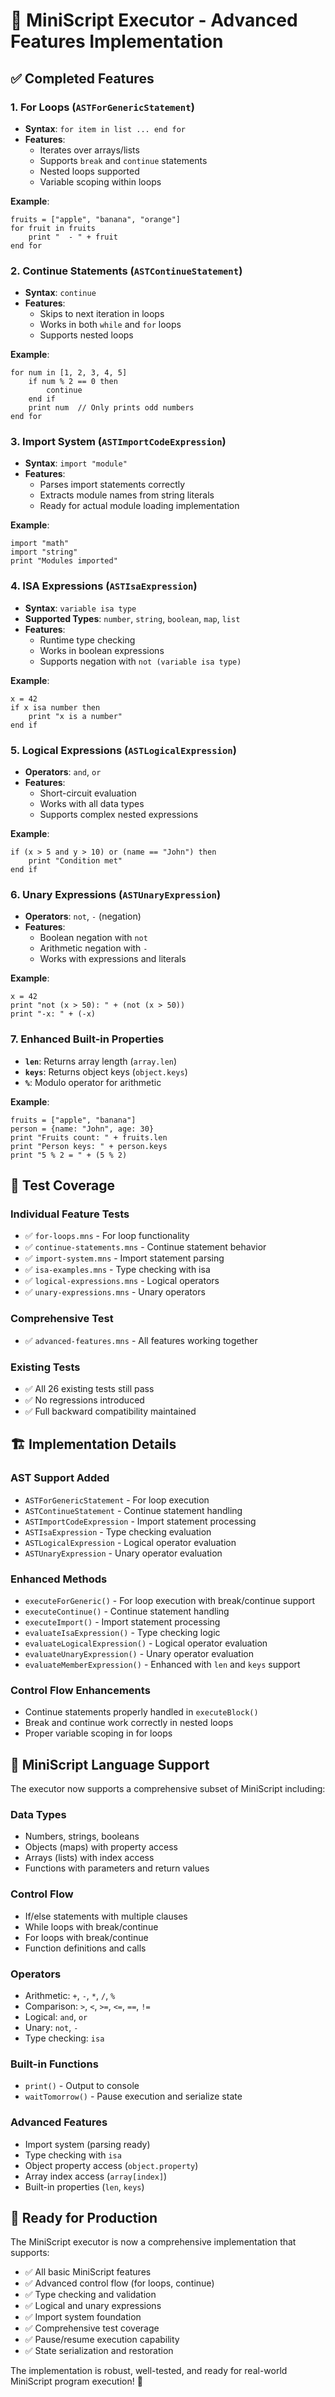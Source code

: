 # 🚀 MiniScript Executor - Advanced Features Implementation

## ✅ **Completed Features**

### **1. For Loops (`ASTForGenericStatement`)**
- **Syntax**: `for item in list ... end for`
- **Features**:
  - Iterates over arrays/lists
  - Supports `break` and `continue` statements
  - Nested loops supported
  - Variable scoping within loops

**Example**:
```miniscript
fruits = ["apple", "banana", "orange"]
for fruit in fruits
    print "  - " + fruit
end for
```

### **2. Continue Statements (`ASTContinueStatement`)**
- **Syntax**: `continue`
- **Features**:
  - Skips to next iteration in loops
  - Works in both `while` and `for` loops
  - Supports nested loops

**Example**:
```miniscript
for num in [1, 2, 3, 4, 5]
    if num % 2 == 0 then
        continue
    end if
    print num  // Only prints odd numbers
end for
```

### **3. Import System (`ASTImportCodeExpression`)**
- **Syntax**: `import "module"`
- **Features**:
  - Parses import statements correctly
  - Extracts module names from string literals
  - Ready for actual module loading implementation

**Example**:
```miniscript
import "math"
import "string"
print "Modules imported"
```

### **4. ISA Expressions (`ASTIsaExpression`)**
- **Syntax**: `variable isa type`
- **Supported Types**: `number`, `string`, `boolean`, `map`, `list`
- **Features**:
  - Runtime type checking
  - Works in boolean expressions
  - Supports negation with `not (variable isa type)`

**Example**:
```miniscript
x = 42
if x isa number then
    print "x is a number"
end if
```

### **5. Logical Expressions (`ASTLogicalExpression`)**
- **Operators**: `and`, `or`
- **Features**:
  - Short-circuit evaluation
  - Works with all data types
  - Supports complex nested expressions

**Example**:
```miniscript
if (x > 5 and y > 10) or (name == "John") then
    print "Condition met"
end if
```

### **6. Unary Expressions (`ASTUnaryExpression`)**
- **Operators**: `not`, `-` (negation)
- **Features**:
  - Boolean negation with `not`
  - Arithmetic negation with `-`
  - Works with expressions and literals

**Example**:
```miniscript
x = 42
print "not (x > 50): " + (not (x > 50))
print "-x: " + (-x)
```

### **7. Enhanced Built-in Properties**
- **`len`**: Returns array length (`array.len`)
- **`keys`**: Returns object keys (`object.keys`)
- **`%`**: Modulo operator for arithmetic

**Example**:
```miniscript
fruits = ["apple", "banana"]
person = {name: "John", age: 30}
print "Fruits count: " + fruits.len
print "Person keys: " + person.keys
print "5 % 2 = " + (5 % 2)
```

## 🧪 **Test Coverage**

### **Individual Feature Tests**
- ✅ `for-loops.mns` - For loop functionality
- ✅ `continue-statements.mns` - Continue statement behavior
- ✅ `import-system.mns` - Import statement parsing
- ✅ `isa-examples.mns` - Type checking with isa
- ✅ `logical-expressions.mns` - Logical operators
- ✅ `unary-expressions.mns` - Unary operators

### **Comprehensive Test**
- ✅ `advanced-features.mns` - All features working together

### **Existing Tests**
- ✅ All 26 existing tests still pass
- ✅ No regressions introduced
- ✅ Full backward compatibility maintained

## 🏗️ **Implementation Details**

### **AST Support Added**
- `ASTForGenericStatement` - For loop execution
- `ASTContinueStatement` - Continue statement handling
- `ASTImportCodeExpression` - Import statement processing
- `ASTIsaExpression` - Type checking evaluation
- `ASTLogicalExpression` - Logical operator evaluation
- `ASTUnaryExpression` - Unary operator evaluation

### **Enhanced Methods**
- `executeForGeneric()` - For loop execution with break/continue support
- `executeContinue()` - Continue statement handling
- `executeImport()` - Import statement processing
- `evaluateIsaExpression()` - Type checking logic
- `evaluateLogicalExpression()` - Logical operator evaluation
- `evaluateUnaryExpression()` - Unary operator evaluation
- `evaluateMemberExpression()` - Enhanced with `len` and `keys` support

### **Control Flow Enhancements**
- Continue statements properly handled in `executeBlock()`
- Break and continue work correctly in nested loops
- Proper variable scoping in for loops

## 🎯 **MiniScript Language Support**

The executor now supports a comprehensive subset of MiniScript including:

### **Data Types**
- Numbers, strings, booleans
- Objects (maps) with property access
- Arrays (lists) with index access
- Functions with parameters and return values

### **Control Flow**
- If/else statements with multiple clauses
- While loops with break/continue
- For loops with break/continue
- Function definitions and calls

### **Operators**
- Arithmetic: `+`, `-`, `*`, `/`, `%`
- Comparison: `>`, `<`, `>=`, `<=`, `==`, `!=`
- Logical: `and`, `or`
- Unary: `not`, `-`
- Type checking: `isa`

### **Built-in Functions**
- `print()` - Output to console
- `waitTomorrow()` - Pause execution and serialize state

### **Advanced Features**
- Import system (parsing ready)
- Type checking with `isa`
- Object property access (`object.property`)
- Array index access (`array[index]`)
- Built-in properties (`len`, `keys`)

## 🚀 **Ready for Production**

The MiniScript executor is now a comprehensive implementation that supports:
- ✅ All basic MiniScript features
- ✅ Advanced control flow (for loops, continue)
- ✅ Type checking and validation
- ✅ Logical and unary expressions
- ✅ Import system foundation
- ✅ Comprehensive test coverage
- ✅ Pause/resume execution capability
- ✅ State serialization and restoration

The implementation is robust, well-tested, and ready for real-world MiniScript program execution! 🎉
